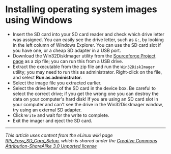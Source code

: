 # Installing operating system images using Windows

- Insert the SD card into your SD card reader and check which drive letter was assigned. You can easily see the drive letter, such as `G:`, by looking in the left column of Windows Explorer. You can use the SD card slot if you have one, or a cheap SD adapter in a USB port.
- Download the Win32DiskImager utility from the [Sourceforge Project page](http://sourceforge.net/projects/win32diskimager/) as a zip file; you can run this from a USB drive.
- Extract the executable from the zip file and run the `Win32DiskImager` utility; you may need to run this as administrator. Right-click on the file, and select **Run as administrator**.
- Select the image file you extracted earlier.
- Select the drive letter of the SD card in the device box. Be careful to select the correct drive; if you get the wrong one you can destroy the data on your computer's hard disk! If you are using an SD card slot in your computer and can't see the drive in the Win32DiskImager window, try using an external SD adapter.
- Click `Write` and wait for the write to complete.
- Exit the imager and eject the SD card.

---

*This article uses content from the eLinux wiki page [RPi_Easy_SD_Card_Setup](http://elinux.org/RPi_Easy_SD_Card_Setup), which is shared under the [Creative Commons Attribution-ShareAlike 3.0 Unported license](http://creativecommons.org/licenses/by-sa/3.0/)*
